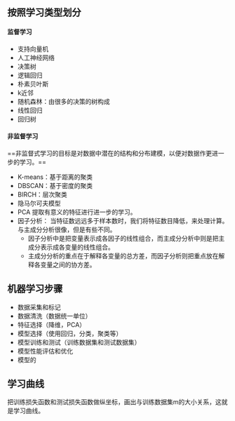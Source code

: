 ## 按照学习类型划分
#### 监督学习
- 支持向量机
- 人工神经网络
- 决策树
- 逻辑回归
- 朴素贝叶斯
- k近邻
- 随机森林：由很多的决策的树构成
- 线性回归
- 回归树
#### 非监督学习
==非监督式学习的目标是对数据中潜在的结构和分布建模，以便对数据作更进一步的学习。==
- K-means：基于距离的聚类
- DBSCAN：基于密度的聚类
- BIRCH：层次聚类
- 隐马尔可夫模型
- PCA
提取有意义的特征进行进一步的学习。
- 因子分析：
当特征数远远多于样本数时，我们将特征数目降低，来处理计算。与主成分分析很像，但是有些不同。
  - 因子分析中是把变量表示成各因子的线性组合，而主成分分析中则是把主成分表示成各变量的线性组合。
  - 主成分分析的重点在于解释各变量的总方差，而因子分析则把重点放在解释各变量之间的协方差。
## 机器学习步骤
- 数据采集和标记
- 数据清洗（数据统一单位）
- 特征选择（降维，PCA）
- 模型选择（使用回归，分类，聚类等）
- 模型训练和测试（训练数据集和测试数据集）
- 模型性能评估和优化
- 模型的
## 学习曲线
把训练损失函数和测试损失函数做纵坐标，画出与训练数据集m的大小关系，这就是学习曲线。
